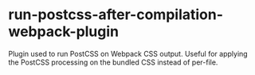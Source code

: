 # run-postcss-after-compilation-webpack-plugin
Plugin used to run PostCSS on Webpack CSS output. Useful for applying the PostCSS processing on the bundled CSS instead of per-file.
